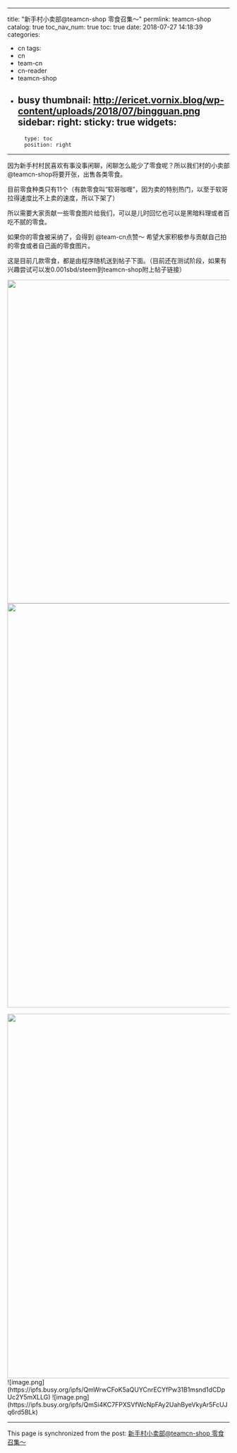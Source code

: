 
---
title: "新手村小卖部@teamcn-shop 零食召集～"
permlink: teamcn-shop
catalog: true
toc_nav_num: true
toc: true
date: 2018-07-27 14:18:39
categories:
- cn
tags:
- cn
- team-cn
- cn-reader
- teamcn-shop
- busy
thumbnail: http://ericet.vornix.blog/wp-content/uploads/2018/07/bingguan.png
sidebar:
    right:
        sticky: true
widgets:
    -
        type: toc
        position: right
---


因为新手村村民喜欢有事没事闲聊，闲聊怎么能少了零食呢？所以我们村的小卖部 @teamcn-shop将要开张，出售各类零食。

目前零食种类只有11个（有款零食叫“软哥咖喱”，因为卖的特别热门，以至于软哥拉得速度比不上卖的速度，所以下架了）

所以需要大家贡献一些零食图片给我们，可以是儿时回忆也可以是黑暗料理或者百吃不腻的零食。

如果你的零食被采纳了，会得到 @team-cn点赞～
希望大家积极参与贡献自己拍的零食或者自己画的零食图片。

这是目前几款零食，都是由程序随机送到帖子下面。（目前还在测试阶段，如果有兴趣尝试可以发0.001sbd/steem到teamcn-shop附上帖子链接）

<img class="alignnone size-full wp-image-245" src="http://ericet.vornix.blog/wp-content/uploads/2018/07/bingguan.png" alt="" width="683" height="734" /> <img class="alignnone size-full wp-image-246" src="http://ericet.vornix.blog/wp-content/uploads/2018/07/wandou.png" alt="" width="697" height="917" />

<img class="alignnone size-full wp-image-247" src="http://ericet.vornix.blog/wp-content/uploads/2018/07/xuegao.png" alt="" width="716" height="827" />
![image.png](https://ipfs.busy.org/ipfs/QmWrwCFoK5aQUYCnrECYfPw31B1msnd1dCDpUc2Y5mXLLG)
![image.png](https://ipfs.busy.org/ipfs/QmSi4KC7FPXSVfWcNpFAy2UahByeVkyAr5FcUJq6rd5BLk)


- - -

This page is synchronized from the post: [新手村小卖部@teamcn-shop 零食召集～](https://steemit.com/@team-cn/teamcn-shop)
